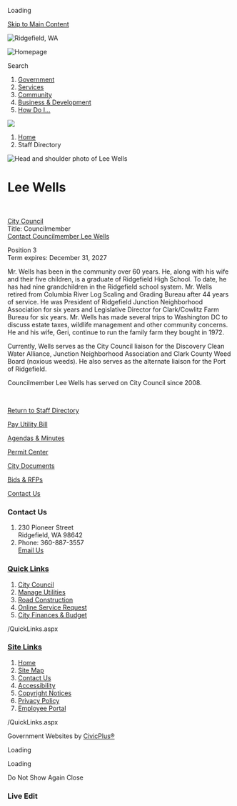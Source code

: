 Loading

[Skip to Main Content](https://ridgefieldwa.us/directory.aspx?eid=9%2F)

![Ridgefield, WA](https://ridgefieldwa.us/ImageRepository/Document?documentID=27)

![Homepage](https://ridgefieldwa.us/ImageRepository/Document?documentID=99)

Search

1. [Government](https://ridgefieldwa.us/27/Government)
2. [Services](https://ridgefieldwa.us/101/Services)
3. [Community](https://ridgefieldwa.us/31/Community)
4. [Business &amp; Development](https://ridgefieldwa.us/35/Business-Development)
5. [How Do I...](https://ridgefieldwa.us/9/How-Do-I)

<!--THE END-->

![](https://ridgefieldwa.us/ImageRepository/Document?documentID=72)

1. [Home](https://ridgefieldwa.us)
2. Staff Directory

![Head and shoulder photo of Lee Wells](https://ridgefieldwa.us/ImageRepository/Document?documentID=2630 "Head and shoulder photo of Lee Wells")

# Lee Wells

 

[City Council](https://ridgefieldwa.us/Directory.aspx?DID=6)  
Title: Councilmember  
[Contact Councilmember Lee Wells](mailto:lee.wells@ridgefieldwa.us)

Position 3  
Term expires: December 31, 2027

Mr. Wells has been in the community over 60 years. He, along with his wife and their five children, is a graduate of Ridgefield High School. To date, he has had nine grandchildren in the Ridgefield school system. Mr. Wells retired from Columbia River Log Scaling and Grading Bureau after 44 years of service. He was President of Ridgefield Junction Neighborhood Association for six years and Legislative Director for Clark/Cowlitz Farm Bureau for six years. Mr. Wells has made several trips to Washington DC to discuss estate taxes, wildlife management and other community concerns. He and his wife, Geri, continue to run the family farm they bought in 1972.

Currently, Wells serves as the City Council liaison for the Discovery Clean Water Alliance, Junction Neighborhood Association and Clark County Weed Board (noxious weeds). He also serves as the alternate liaison for the Port of Ridgefield.

Councilmember Lee Wells has served on City Council since 2008.

 

[Return to Staff Directory](https://ridgefieldwa.us/Directory.aspx)

[Pay Utility Bill](https://ridgefield.merchanttransact.com/Login?url=%2FDefault.aspx)

[Agendas &amp; Minutes](https://ridgefieldwa.portal.civicclerk.com)

[Permit Center](https://ridgefieldwa.us/182/Building-Permitting-Services)

[City Documents](https://lf.ridgefieldwa.us/WebLink/Welcome.aspx?dbid=0&repo=COR)

[Bids &amp; RFPs](https://ridgefieldwa.us/315/Procurement)

[Contact Us](https://ridgefieldwa.us/142/Contact)

### Contact Us

1. 230 Pioneer Street  
   Ridgefield, WA 98642
2. Phone: 360-887-3557  
   [Email Us](mailto:city.mail@ridgefieldwa.us)

### [Quick Links](https://ridgefieldwa.us/QuickLinks.aspx?CID=15)

1. [City Council](https://ridgefieldwa.us/163/City-Council)
2. [Manage Utilities](https://ridgefieldwa.us/233/Manage-Your-Utility-Account)
3. [Road Construction](https://ridgefieldwa.us/220/Road-Construction-and-Traffic-Impacts)
4. [Online Service Request](https://ridgefieldwa.us/207/Access-Ridgefield)
5. [City Finances &amp; Budget](https://ridgefieldwa.us/197/Finance-Department)

/QuickLinks.aspx

### [Site Links](https://ridgefieldwa.us/QuickLinks.aspx?CID=16)

1. [Home](https://ridgefieldwa.us)
2. [Site Map](https://ridgefieldwa.us/sitemap)
3. [Contact Us](https://ridgefieldwa.us/142/Contact)
4. [Accessibility](https://ridgefieldwa.us/accessibility)
5. [Copyright Notices](https://ridgefieldwa.us/copyright)
6. [Privacy Policy](https://ridgefieldwa.us/privacy)
7. [Employee Portal](https://ridgefieldwausa.sharepoint.com)

/QuickLinks.aspx

Government Websites by [CivicPlus®](https://connect.civicplus.com/referral)

Loading

Loading

Do Not Show Again Close

### Live Edit